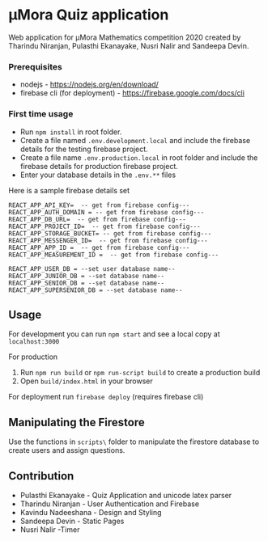 # μMora Quiz application

Web application for μMora Mathematics competition 2020 created by Tharindu Niranjan, Pulasthi Ekanayake, Nusri Nalir and Sandeepa Devin.

### Prerequisites

- nodejs - https://nodejs.org/en/download/
- firebase cli (for deployment) - https://firebase.google.com/docs/cli

### First time usage

- Run `npm install` in root folder.
- Create a file named `.env.development.local` and include the firebase details for the testing firebase project.
- Create a file name `.env.production.local` in root folder and include the firebase details for production firebase project.
- Enter your database details in the `.env.**` files

Here is a sample firebase details set

```
REACT_APP_API_KEY=  -- get from firebase config---
REACT_APP_AUTH_DOMAIN = -- get from firebase config---
REACT_APP_DB_URL=  -- get from firebase config---
REACT_APP_PROJECT_ID=  -- get from firebase config---
REACT_APP_STORAGE_BUCKET= -- get from firebase config---
REACT_APP_MESSENGER_ID=  -- get from firebase config---
REACT_APP_APP_ID =  -- get from firebase config---
REACT_APP_MEASUREMENT_ID =  -- get from firebase config---

REACT_APP_USER_DB = --set user database name--
REACT_APP_JUNIOR_DB = --set database name--
REACT_APP_SENIOR_DB = --set database name--
REACT_APP_SUPERSENIOR_DB = --set database name--

```

## Usage

For development you can run `npm start` and see a local copy at `localhost:3000`

For production

1. Run `npm run build` or `npm run-script build` to create a production build
2. Open `build/index.html` in your browser

For deployment run `firebase deploy` (requires firebase cli)

## Manipulating the Firestore

Use the functions in `scripts\` folder to manipulate the firestore database to create users and assign questions.

## Contribution

- Pulasthi Ekanayake - Quiz Application and unicode latex parser
- Tharindu Niranjan - User Authentication and Firebase
- Kavindu Nadeeshana - Design and Styling
- Sandeepa Devin - Static Pages
- Nusri Nalir -Timer
